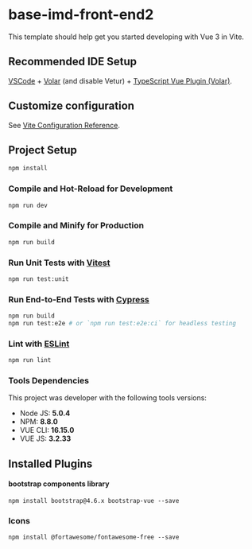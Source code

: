# base-imd-front-end2

This template should help get you started developing with Vue 3 in Vite.

## Recommended IDE Setup

[VSCode](https://code.visualstudio.com/) + [Volar](https://marketplace.visualstudio.com/items?itemName=johnsoncodehk.volar) (and disable Vetur) + [TypeScript Vue Plugin (Volar)](https://marketplace.visualstudio.com/items?itemName=johnsoncodehk.vscode-typescript-vue-plugin).

## Customize configuration

See [Vite Configuration Reference](https://vitejs.dev/config/).

## Project Setup

```sh
npm install
```

### Compile and Hot-Reload for Development

```sh
npm run dev
```

### Compile and Minify for Production

```sh
npm run build
```

### Run Unit Tests with [Vitest](https://vitest.dev/)

```sh
npm run test:unit
```

### Run End-to-End Tests with [Cypress](https://www.cypress.io/)

```sh
npm run build
npm run test:e2e # or `npm run test:e2e:ci` for headless testing
```

### Lint with [ESLint](https://eslint.org/)

```sh
npm run lint
```

### Tools Dependencies


This project was developer with the following tools versions:

*  Node JS:   **5.0.4**
*  NPM:       **8.8.0**
*  VUE CLI:   **16.15.0**
*  VUE JS:    **3.2.33**

## Installed Plugins


#### bootstrap components library

```
npm install bootstrap@4.6.x bootstrap-vue --save
```

### Icons

```
npm install @fortawesome/fontawesome-free --save

```